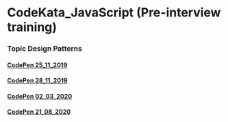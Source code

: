 # CodeKata_JavaScript (Pre-interview training)
### Topic Design Patterns

#### [CodePen 25_11_2019](https://codepen.io/nvkuznetsova/pen/mddYpvG)
#### [CodePen 28_11_2019](https://codepen.io/nvkuznetsova/pen/mddNMjM)
#### [CodePen 02_03_2020](https://codepen.io/nvkuznetsova/pen/OJVgwbY)
#### [CodePen 21_08_2020](https://codepen.io/nvkuznetsova/pen/dyMOmvX?editors=1012)
